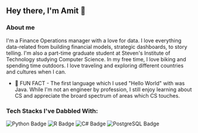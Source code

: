 ## Hey there, I'm Amit 👋

### About me
I'm a Finance Operations manager with a love for data. I love everything data-related from building financial models, strategic dashboards, to story telling.  I'm also a part-time graduate student at Steven's Institute of Technology studying Computer Science.  In my free time, I love biking and spending time outdoors.  I love traveling and exploring different countries and cultures when I can.

- 🌱 FUN FACT - The first language which I used "Hello World" with was Java.   While I'm not an engineer by profession, I still enjoy learning about CS and appreciate the broard spectrum of areas which CS touches.

### Tech Stacks I've Dabbled With:
![Python Badge](https://img.shields.io/badge/Python-14354C?style=for-the-badge&logo=python&logoColor=white)
![R Badge](https://img.shields.io/badge/R-276DC3?style=for-the-badge&logo=r&logoColor=white)
![C# Badge](https://img.shields.io/badge/C%23-239120?style=for-the-badge&logo=c-sharp&logoColor=white)
![PostgreSQL Badge](https://img.shields.io/badge/PostgreSQL-316192?style=for-the-badge&logo=postgresql&logoColor=white)

<!--
**aramjee/aramjee** is a ✨ _special_ ✨ repository because its `README.md` (this file) appears on your GitHub profile.

Here are some ideas to get you started:

- 🔭 I’m currently working on ...
- 🌱 I’m currently learning ...
- 👯 I’m looking to collaborate on ...
- 🤔 I’m looking for help with ...
- 💬 Ask me about ...
- 📫 How to reach me: ...
- 😄 Pronouns: ...
- ⚡ Fun fact: ...
-->
